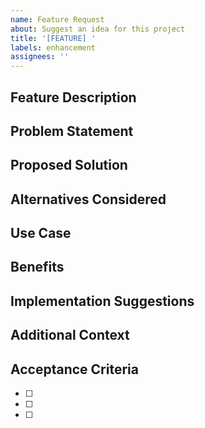 ```yaml
---
name: Feature Request
about: Suggest an idea for this project
title: '[FEATURE] '
labels: enhancement
assignees: ''
---
```


## Feature Description
<!-- A clear and concise description of the feature you'd like -->

## Problem Statement
<!-- Describe the problem this feature would solve -->

## Proposed Solution
<!-- Describe the solution you'd like -->

## Alternatives Considered
<!-- Describe any alternative solutions or features you've considered -->

## Use Case
<!-- Describe how this feature would be used -->

## Benefits
<!-- What are the benefits of implementing this feature? -->

## Implementation Suggestions
<!-- Optional: How do you think this should be implemented? -->

## Additional Context
<!-- Add any other context, screenshots, or examples about the feature request -->

## Acceptance Criteria
<!-- What needs to be done for this feature to be considered complete? -->

- [ ] 
- [ ] 
- [ ]
